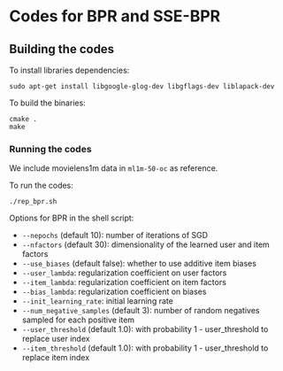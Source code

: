 # Codes for BPR and SSE-BPR 

## Building the codes

To install libraries dependencies:
```
sudo apt-get install libgoogle-glog-dev libgflags-dev liblapack-dev
```

To build the binaries:
```
cmake .
make
```

### Running the codes
We include movielens1m data in `ml1m-50-oc` as reference.

To run the codes:
```
./rep_bpr.sh
```

Options for BPR in the shell script:
* `--nepochs` (default 10): number of iterations of SGD
* `--nfactors` (default 30): dimensionality of the learned user and item factors
* `--use_biases` (default false): whether to use additive item biases
* `--user_lambda`: regularization coefficient on user factors
* `--item_lambda`: regularization coefficient on item factors
* `--bias_lambda`: regularization coefficient on biases
* `--init_learning_rate`: initial learning rate
* `--num_negative_samples` (default 3): number of random negatives sampled for each positive item
* `--user_threshold` (default 1.0): with probability 1 - user_threshold to replace user index
* `--item_threshold` (default 1.0): with probability 1 - user_threshold to replace item index
